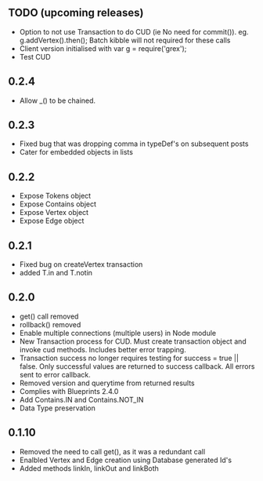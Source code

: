 ## TODO (upcoming releases)
- Option to not use Transaction to do CUD (ie No need for commit()). eg. g.addVertex().then(); Batch kibble will not required for these calls
- Client version initialised with var g = require('grex');
- Test CUD

## 0.2.4
- Allow _() to be chained.

## 0.2.3
- Fixed bug that was dropping comma in typeDef's on subsequent posts
- Cater for embedded objects in lists

## 0.2.2
- Expose Tokens object
- Expose Contains object
- Expose Vertex object
- Expose Edge object

## 0.2.1
- Fixed bug on createVertex transaction
- added T.in and T.notin
 
## 0.2.0

 - get() call removed
 - rollback() removed
 - Enable multiple connections (multiple users) in Node module
 - New Transaction process for CUD. Must create transaction object and invoke cud methods. Includes better error trapping.
 - Transaction success no longer requires testing for success = true || false. Only successful values are returned to success callback. All errors sent to error callback.
 - Removed version and querytime from returned results
 - Complies with Blueprints 2.4.0
 - Add Contains.IN and Contains.NOT_IN
 - Data Type preservation

## 0.1.10

 - Removed the need to call get(), as it was a redundant call
 - Enalbled Vertex and Edge creation using Database generated Id's
 - Added methods linkIn, linkOut and linkBoth

